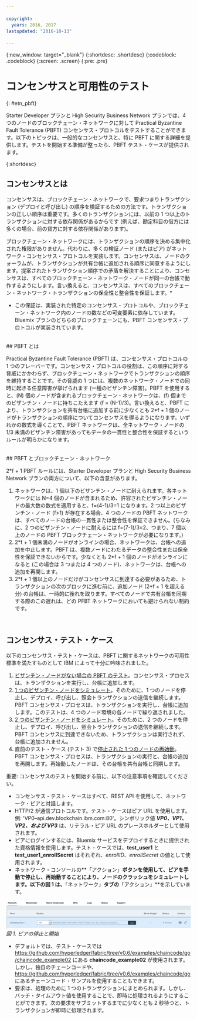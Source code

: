 ```yaml
---

copyright:
  years: 2016, 2017
lastupdated: "2016-10-13"

---
```


{:new_window: target="_blank"}
{:shortdesc: .shortdesc}
{:codeblock: .codeblock}
{:screen: .screen}
{:pre: .pre}


# コンセンサスと可用性のテスト
{: #etn_pbft}

Starter Developer プランと High Security Business Network プランでは、4 つのノードのブロックチェーン・ネットワークに対して Practical Byzantine Fault Tolerance (PBFT) コンセンサス・プロトコルをテストすることができます。以下のトピックは、一般的なコンセンサスと、特に PBFT に関する詳細を提供します。テストを開始する準備が整ったら、PBFT テスト・ケースが提供されます。
  
{:shortdesc}  

## コンセンサスとは

コンセンサスは、ブロックチェーン・ネットワークで、要求つまりトランザクション (デプロイと呼び出し) の順序を検証するための方法です。トランザクションの正しい順序は重要です。多くのトランザクションには、以前の 1 つ以上のトランザクションに対する依存関係があるからです (例えば、勘定科目の借方には多くの場合、前の貸方に対する依存関係があります)。

ブロックチェーン・ネットワークには、トランザクションの順序を決める集中化された権限がありません。代わりに、多くの検証ノード (またはピア) がネットワーク・コンセンサス・プロトコルを実装します。コンセンサスは、ノードのクォーラムが、トランザクションが共有台帳に追加される順序に同意するようにします。提案されたトランザクション順序での矛盾を解決することにより、コンセンサスは、すべてのブロックチェーン・ネットワーク・ノードが同一の台帳で動作するようにします。言い換えると、コンセンサスは、すべてのブロックチェーン・ネットワーク・トランザクションの保全性と整合性を保証します。*

* この保証は、実装された特定のコンセンサス・プロトコルや、ブロックチェーン・ネットワーク内のノードの数などの可変要素に依存しています。Bluemix プランのどちらのブロックチェーンにも、PBFT コンセンサス・プロトコルが実装されています。  

<br>
## PBFT とは

Practical Byzantine Fault Tolerance (PBFT) は、コンセンサス・プロトコルの 1 つのフレーバーです。コンセンサス・プロトコルの役割は、この順序に対する脅威にかかわらず、ブロックチェーン・ネットワークでトランザクションの順序を維持することです。その脅威の 1 つには、複数のネットワーク・ノードでの同時に起きる任意障害が挙げられます (一種のビザンチン障害)。PBFT を使用すると、(N) 個のノードが含まれるブロックチェーン・ネットワークは、(f) 個までのビザンチン・ノードに持ちこたえます (f = (N-1)/3)。言い換えると、PBFT により、トランザクションを共有台帳に追加する前に少なくとも 2\*f + 1 個のノードがトランザクションの順序についてコンセンサスを得るようになります。いずれかの数式を導くことで、PBFT ネットワークは、全ネットワーク・ノードの 1/3 未満のビザンチン障害があってもデータの一貫性と整合性を保証するというルールが明らかになります。  

<br>
## PBFT とブロックチェーン・ネットワーク

2\*f + 1 PBFT ルールには、Starter Developer プランと High Security Business Network プランの両方について、以下の含意があります。

1. ネットワークは、1 個以下のビザンチン・ノードに耐えられます。各ネットワークには N=4 個のノードが含まれるため、許容されたビザンチン・ノードの最大数の数式を適用すると、f=(4-1)/3=1 になります。2 つ以上のビザンチン・ノード (f>1) が存在する場合、4 つのノードの PBFT ネットワークは、すべてのノードの台帳の一貫性または整合性を保証できません。(ちなみに、2 つのビザンチン・ノードに耐えるには f=(7-1)/3=2、つまり、7 個以上のノードの PBFT ブロックチェーン・ネットワークが必要になります。)
2. 2\*f + 1 個未満のノードがオンラインの場合、ネットワークは、台帳への追加を中止します。PBFT は、複数ノードにわたるデータの整合性または保全性を保証できないからです。少なくとも 2\*f + 1 個のノードがオンラインになると (この場合は 3 つまたは 4 つのノード)、ネットワークは、台帳への追加を再開します。
3. 2\*f + 1 個以上のノードだけがコンセンサスに到達する必要があるため、トランザクションの次のブロックに進む前に、追加ノード (2\*f + 1 を超える分) の台帳は、一時的に後れを取ります。すべてのノードで共有台帳を同期する際のこの遅れは、どの PFBT ネットワークにおいても避けられない制約です。
<br>

## コンセンサス・テスト・ケース
以下のコンセンサス・テスト・ケースは、PBFT に関するネットワークの可用性標準を満たすものとして IBM によって十分に吟味されました。

1. [ビザンチン・ノードがない場合の PBFT のテスト](pbft_test1.html)。コンセンサス・プロセスは、トランザクションを実行し、台帳に追加します。
2. [1 つのビザンチン・ノードをシミュレート](pbft_test2.html)。そのために、1 つのノードを停止し、デプロイ、呼び出し、照会トランザクションの送信を継続します。PBFT コンセンサス・プロセスは、トランザクションを実行し、台帳に追加します。このテストは、4 つのノード環境の各ノードで繰り返されました。
3. [2 つのビザンチン・ノードをシミュレート](pbft_test3.html)。そのために、2 つのノードを停止し、デプロイ、呼び出し、照会トランザクションの送信を継続します。PBFT コンセンサスに到達できないため、トランザクションは実行されず、台帳に追加されません。
4. 直前のテスト・ケース (テスト 3) で[停止された 1 つのノードの再始動](pbft_test4.html)。PBFT コンセンサス・プロセスは、トランザクションの実行と、台帳の追加を再開します。再始動したノードは、その台帳を共有台帳と同期します。  

重要: コンセンサスのテストを開始する前に、以下の注意事項を確認してください。

- コンセンサス・テスト・ケースはすべて、REST API を使用して、ネットワーク・ピアと対話します。
- HTTP/2 が通信プロトコルです。テスト・ケースはピア URL を使用します。例: 'VP0–api.dev.blockchain.ibm.com:80'。シンボリック値 ***VP0、VP1、VP2、および VP3*** は、リテラル・ピア URL のプレースホルダーとして使用されます。
-  ピアにログインするには、Bluemix サービスをデプロイするときに提供された資格情報を使用します。テスト・ケースでは、**test\_user1** と **test\_user1\_enrollSecret** はそれぞれ、*enrollID*、*enrollSecret* の値として使用されます。
-  ネットワーク・コンソールの**「アクション」**ボタンを使用して、ピアを手動で停止し、再始動することにより、ノードのクラッシュをシミュレートします。以下の図 1 は、**「ネットワーク」**タブの**「アクション」**を示しています。

![](images/stopstartpeer.png "ピアの停止と開始")
*図 1. ピアの停止と開始*

- デフォルトでは、テスト・ケースでは https://github.com/hyperledger/fabric/tree/v0.6/examples/chaincode/go/chaincode_example02 にある **chaincode_example02** が使用されます。しかし、独自のチェーンコードや、https://github.com/hyperledger/fabric/tree/v0.6/examples/chaincode/go にあるチェーンコード・サンプルを使用することもできます。
- 要求は、処理のために 1 つのトランザクションにまとめられます。しかし、バッチ・タイムアウト値を使用することで、即時に処理されるようにすることができます。次の要求をサブミットするまでに少なくとも 2 秒待つと、トランザクションが即時に処理されます。
